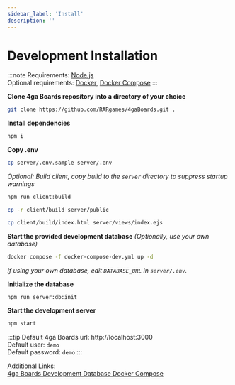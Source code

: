 ```yaml
---
sidebar_label: 'Install'
description: ''
---
```


# Development Installation
:::note
Requirements: [Node.js](https://nodejs.org/en/download)\
Optional requirements: [Docker](https://docs.docker.com/install/), [Docker Compose](https://docs.docker.com/compose/install/)
:::

**Clone 4ga Boards repository into a directory of your choice**
```bash
git clone https://github.com/RARgames/4gaBoards.git .
```
**Install dependencies**
```bash
npm i
```
**Copy .env**
```bash
cp server/.env.sample server/.env
```
_Optional: Build client, copy build to the `server` directory to suppress startup warnings_

```bash
npm run client:build
```
```bash
cp -r client/build server/public
```
```bash
cp client/build/index.html server/views/index.ejs
```
**Start the provided development database** _(Optionally, use your own database)_
```bash
docker compose -f docker-compose-dev.yml up -d
```
_If using your own database, edit `DATABASE_URL` in `server/.env`._

**Initialize the database**
```bash
npm run server:db:init
```
**Start the development server**
```bash
npm start
```

:::tip
Default 4ga Boards url: http://localhost:3000 \
Default user: `demo`\
Default password: `demo`
:::

Additional Links:\
[4ga Boards Development Database Docker Compose](https://github.com/RARgames/4gaBoards/blob/main/docker-compose-dev.yml)
